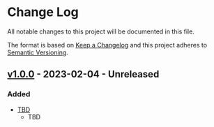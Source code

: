 
# Change Log
All notable changes to this project will be documented in this file.

The format is based on [Keep a Changelog](http://keepachangelog.com/)
and this project adheres to [Semantic Versioning](http://semver.org/).


## [v1.0.0](#v1.0.0) - 2023-02-04 - Unreleased

### Added
- [TBD](#)
    - TBD
